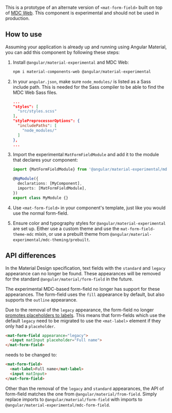 This is a prototype of an alternate version of `<mat-form-field>` built on top of
[MDC Web](https://github.com/material-components/material-components-web). This component is
experimental and should not be used in production.

## How to use
Assuming your application is already up and running using Angular Material, you can add this
component by following these steps:

1. Install `@angular/material-experimental` and MDC Web:

   ```bash
   npm i material-components-web @angular/material-experimental
   ```

2. In your `angular.json`, make sure `node_modules/` is listed as a Sass include path. This is
   needed for the Sass compiler to be able to find the MDC Web Sass files.

   ```json
   ...
   "styles": [
     "src/styles.scss"
   ],
   "stylePreprocessorOptions": {
     "includePaths": [
       "node_modules/"
     ]
   },
   ...
   ```

3. Import the experimental `MatFormFieldModule` and add it to the module that declares your
   component:

   ```ts
   import {MatFormFieldModule} from '@angular/material-experimental/mdc-form-field';

   @NgModule({
     declarations: [MyComponent],
     imports: [MatFormFieldModule],
   })
   export class MyModule {}
   ```

4. Use `<mat-form-field>` in your component's template, just like you would use the normal
   form-field.
   
5. Ensure color and typography styles for `@angular/material-experimental` are set up. Either
   use a custom theme and use the `mat-form-field-theme-mdc` mixin, or use a prebuilt theme
   from `@angular/material-experimental/mdc-theming/prebuilt`.

## API differences

In the Material Design specification, text fields with the `standard` and `legacy` appearance
can no longer be found. These appearances will be removed for the standard
`@angular/material/form-field` in the future.

The experimental MDC-based form-field no longer has support for these appearances. The form-field
uses the `fill` appearance by default, but also supports the `outline` appearance. 

Due to the removal of the `legacy` appearance, the form-field no longer [promotes placeholders
to labels](https://material.angular.io/components/form-field/overview#form-field-appearance-variants).
This means that form-fields which use the default `legacy` need to be migrated to use the
`<mat-label>` element if they only had a `placeholder`.


```html
<mat-form-field appearance="legacy">
  <input matInput placeholder="Full name">
</mat-form-field>
```

needs to be changed to:

```html
<mat-form-field>
  <mat-label>Full name</mat-label>
  <input matInput>
</mat-form-field>
```

Other than the removal of the `legacy` and `standard` appearances, the API of form-field
matches the one from `@angular/material/from-field`. Simply replace imports to
`@angular/material/form-field` with imports to `@angular/material-experimental/mdc-form-field`.
